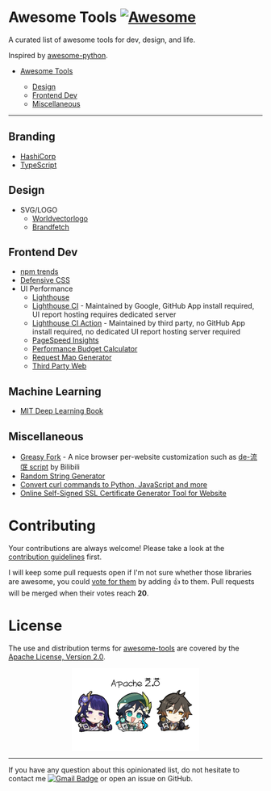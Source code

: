 # Awesome Tools [![Awesome](https://awesome.re/badge.svg)](https://awesome.re)

A curated list of awesome tools for dev, design, and life.

Inspired by [awesome-python](https://github.com/vinta/awesome-python).

- [Awesome Tools](#awesome-tools)

  - [Design](#design)
  - [Frontend Dev](#frontend-dev)
  - [Miscellaneous](#miscellaneous)

---

## Branding

* [HashiCorp](https://www.hashicorp.com/brand)
* [TypeScript](https://qubitpi.github.io/TypeScript-Website/branding/)

## Design

* SVG/LOGO
    * [Worldvectorlogo](https://worldvectorlogo.com/logo/google-lighthouse)
    * [Brandfetch](https://brandfetch.com/cypress.io)

## Frontend Dev

* [npm trends](https://npmtrends.com/)
* [Defensive CSS](https://defensivecss.dev/)
* UI Performance
    * [Lighthouse](https://developer.chrome.com/docs/lighthouse/overview/)
    * [Lighthouse CI](https://github.com/GoogleChrome/lighthouse-ci) - Maintained by Google, GitHub App install required, UI report hosting requires dedicated server
    * [Lighthouse CI Action](https://github.com/treosh/lighthouse-ci-action) - Maintained by third party, no GitHub App install required, no dedicated UI report hosting server required
    * [PageSpeed Insights](https://pagespeed.web.dev/)
    * [Performance Budget Calculator](https://perf-budget-calculator.firebaseapp.com/)
    * [Request Map Generator](https://requestmap.webperf.tools/)
    * [Third Party Web](https://www.thirdpartyweb.today/)

## Machine Learning

* [MIT Deep Learning Book](https://www.deeplearningbook.org/)

## Miscellaneous

* [Greasy Fork](https://greasyfork.org/en) - A nice browser per-website customization such as [de-流氓 script](https://greasyfork.org/en/scripts/393995-bilibili-干净链接/code) by Bilibili
* [Random String Generator](https://www.random.org/strings/)
* [Convert curl commands to Python, JavaScript and more](https://curlconverter.com/)
* [Online Self-Signed SSL Certificate Generator Tool for Website](https://regery.com/en/security/ssl-tools/self-signed-certificate-generator)

# Contributing

Your contributions are always welcome! Please take a look at the [contribution guidelines](./CONTRIBUTING.md) first.

I will keep some pull requests open if I'm not sure whether those libraries are awesome, you could [vote for them](https://github.com/QubitPi/awesome-tools/pulls) by adding :+1: to them. Pull requests will be merged when their votes reach **20**.

# License

The use and distribution terms for [awesome-tools](https://qubitpi.github.io/awesome-tools/) are covered by the
[Apache License, Version 2.0](http://www.apache.org/licenses/LICENSE-2.0.html).

<div align="center">
    <a href="https://opensource.org/licenses">
        <img align="center" width="50%" alt="License Illustration" src="https://github.com/QubitPi/QubitPi/blob/master/img/apache-2.png?raw=true">
    </a>
</div>

- - -

If you have any question about this opinionated list, do not hesitate to contact me [![Gmail Badge](https://img.shields.io/badge/jack20220723@gmail.com-ea4435?style=for-the-badge&logo=gmail&logoColor=white&link=mailto:jack20220723@gmail.com)](mailto:jack20220723@gmail.com) or open an issue on GitHub.
